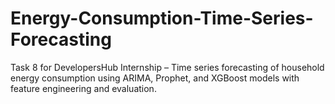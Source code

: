 # Energy-Consumption-Time-Series-Forecasting
Task 8 for DevelopersHub Internship – Time series forecasting of household energy consumption using ARIMA, Prophet, and XGBoost models with feature engineering and evaluation.
